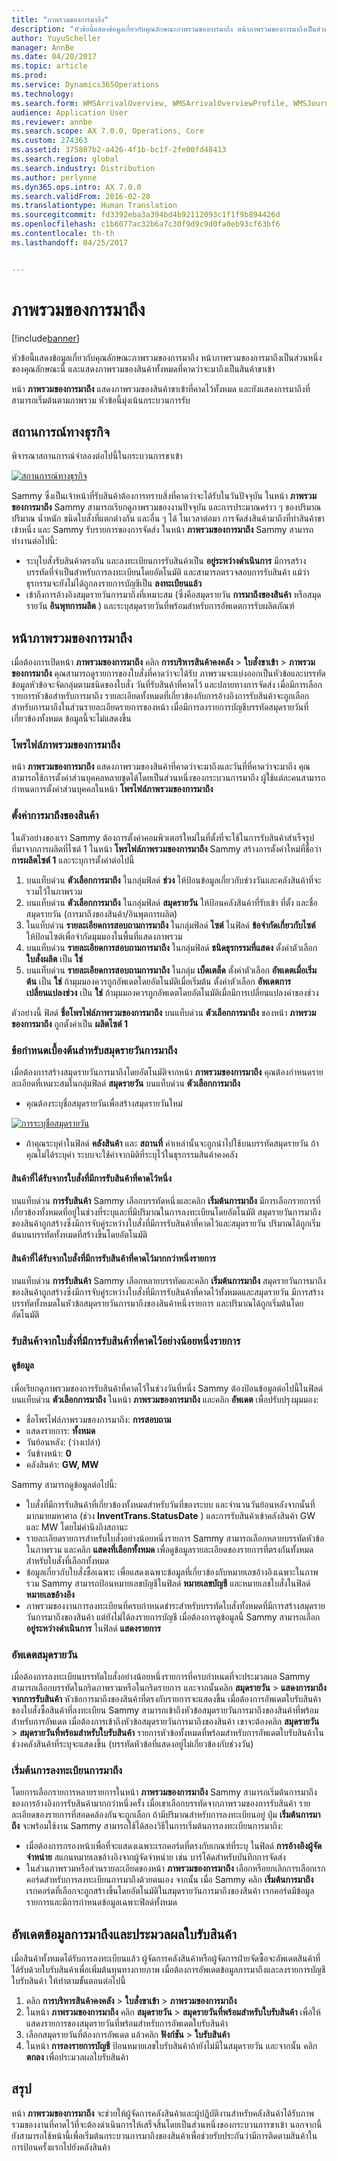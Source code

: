 ```yaml
---
title: "ภาพรวมของการมาถึง"
description: "หัวข้อนี้แสดงข้อมูลเกี่ยวกับคุณลักษณะภาพรวมของการมาถึง หน้าภาพรวมของการมาถึงเป็นส่วนหนึ่งของคุณลักษณะนี้ และแสดงภาพรวมของสินค้าทั้งหมดที่คาดว่าจะมาถึงเป็นสินค้าขาเข้า"
author: YuyuScheller
manager: AnnBe
ms.date: 04/20/2017
ms.topic: article
ms.prod: 
ms.service: Dynamics365Operations
ms.technology: 
ms.search.form: WMSArrivalOverview, WMSArrivalOverviewProfile, WMSJournalTable
audience: Application User
ms.reviewer: annbe
ms.search.scope: AX 7.0.0, Operations, Core
ms.custom: 274363
ms.assetid: 375807b2-a426-4f1b-bc1f-2fe00fd48413
ms.search.region: global
ms.search.industry: Distribution
ms.author: perlynne
ms.dyn365.ops.intro: AX 7.0.0
ms.search.validFrom: 2016-02-28
ms.translationtype: Human Translation
ms.sourcegitcommit: fd3392eba3a394bd4b92112093c1f1f9b894426d
ms.openlocfilehash: c1b6077ac32b6a7c30f9d9c9d0fa0eb93cf63bf6
ms.contentlocale: th-th
ms.lasthandoff: 04/25/2017


---
```


# <a name="arrival-overview"></a>ภาพรวมของการมาถึง

[!include[banner](../includes/banner.md)]


หัวข้อนี้แสดงข้อมูลเกี่ยวกับคุณลักษณะภาพรวมของการมาถึง หน้าภาพรวมของการมาถึงเป็นส่วนหนึ่งของคุณลักษณะนี้ และแสดงภาพรวมของสินค้าทั้งหมดที่คาดว่าจะมาถึงเป็นสินค้าขาเข้า

หน้า **ภาพรวมของการมาถึง** แสดงภาพรวมของสินค้าขาเข้าที่คาดไว้ทั้งหมด และยังแสดงการมาถึงที่สามารถเริ่มต้นตามภาพรวม หัวข้อนี้มุ่งเน้นกระบวนการรับ

## <a name="business-scenario"></a>สถานการณ์ทางธุรกิจ
พิจารณาสถานการณ์จำลองต่อไปนี้ในกระบวนการขาเข้า 

[![สถานการณ์ทางธุรกิจ](./media/arrival-overview-scenario.png)](./media/arrival-overview-scenario.png) 

Sammy ซึ่งเป็นเจ้าหน้าที่รับสินค้าต้องการทราบสิ่งที่คาดว่าจะได้รับในวันปัจจุบัน ในหน้า **ภาพรวมของการมาถึง** Sammy สามารถเรียกดูภาพรวมของงานปัจจุบัน และการประมาณคร่าว ๆ ของปริมาณ ปริมาณ น้ำหนัก ชนิดใบสั่งที่แตกต่างกัน และอื่น ๆ ได้ ในเวลาต่อมา การจัดส่งสินค้ามาถึงที่ท่าสินค้าขาเข้าหนึ่ง และ Sammy รับรายการของการจัดส่ง ในหน้า **ภาพรวมของการมาถึง** Sammy สามารถทำงานต่อไปนี้:

-   ระบุใบสั่งรับสินค้าตรงกัน และลงทะเบียนการรับสินค้าเป็น **อยู่ระหว่างดำเนินการ** มีการสร้างบรรทัดที่จำเป็นสำหรับการลงทะเบียนโดยอัตโนมัติ และสามารถตรวจสอบการรับสินค้า แม้ว่าธุรกรรมจะยังไม่ได้ถูกลงรายการบัญชีเป็น **ลงทะเบียนแล้ว**
-   เข้าถึงการอ้างอิงสมุดรายวันการมาถึงที่เหมาะสม (ซึ่งคือสมุดรายวัน **การมาถึงของสินค้า** หรือสมุดรายวัน **อินพุทการผลิต** ) และระบุสมุดรายวันที่พร้อมสำหรับการอัพเดตการรับผลิตภัณฑ์

## <a name="arrival-overview-page"></a>หน้าภาพรวมของการมาถึง
เมื่อต้องการเปิดหน้า **ภาพรวมของการมาถึง** คลิก **การบริหารสินค้าคงคลัง** &gt; **ใบสั่งขาเข้า** &gt; **ภาพรวมของการมาถึง** คุณสามารถดูรายการของใบสั่งที่คาดว่าจะได้รับ ภาพรวมจะแบ่งออกเป็นหัวข้อและบรรทัด ข้อมูลหัวข้อจะจัดกลุ่มตามชนิดของใบสั่ง วันที่รับสินค้าที่คาดไว้ และปลายทางการจัดส่ง เมื่อมีการเลือกรายการหัวข้อสำหรับการมาถึง รายละเอียดทั้งหมดที่เกี่ยวข้องกับการอ้างอิงการรับสินค้าจะถูกเลือกสำหรับการมาถึงในส่วนรายละเอียดรายการของหน้า เมื่อมีการลงรายการบัญชีบรรทัดสมุดรายวันที่เกี่ยวข้องทั้งหมด ข้อมูลนี้จะไม่แสดงขึ้น

### <a name="arrival-overview-profiles"></a>โพรไฟล์ภาพรวมของการมาถึง

หน้า **ภาพรวมของการมาถึง** แสดงภาพรวมของสินค้าที่คาดว่าจะมาถึงและวันที่ที่คาดว่าจะมาถึง คุณสามารถใช้การตั้งค่าส่วนบุคคลหลายชุดได้โดยเป็นส่วนหนึ่งของกระบวนการมาถึง ผู้ใช้แต่ละคนสามารถกำหนดการตั้งค่าส่วนบุคคลในหน้า **โพรไฟล์ภาพรวมของการมาถึง**

### <a name="set-up-item-arrival"></a>ตั้งค่าการมาถึงของสินค้า

ในตัวอย่างของเรา Sammy ต้องการตั้งค่าคอมพิวเตอร์ใหม่ในที่ตั้งที่จะใช้ในการรับสินค้าสำเร็จรูปที่มาจากการผลิตที่ไซต์ 1 ในหน้า **โพรไฟล์ภาพรวมของการมาถึง** Sammy สร้างการตั้งค่าใหม่ที่ชื่อว่า **การผลิตไซต์ 1** และระบุการตั้งค่าต่อไปนี้

1.  บนแท็บด่วน **ตัวเลือกการมาถึง** ในกลุ่มฟิลด์ **ช่วง** ให้ป้อนข้อมูลเกี่ยวกับช่วงวันและคลังสินค้าที่จะรวมไว้ในภาพรวม
2.  บนแท็บด่วน **ตัวเลือกการมาถึง** ในกลุ่มฟิลด์ **สมุดรายวัน** ให้ป้อนคลังสินค้าที่รับเข้า ที่ตั้ง และชื่อสมุดรายวัน (การมาถึงของสินค้า/อินพุตการผลิต)
3.  ในแท็บด่วน **รายละเอียดการสอบถามการมาถึง** ในกลุ่มฟิลด์ **ไซต์** ในฟิลด์ **ข้อจำกัดเกี่ยวกับไซต์** ให้ป้อนไซต์เพื่อจำกัดมุมมองในพื้นที่แสดงภาพรวม
4.  บนแท็บด่วน **รายละเอียดการสอบถามการมาถึง** ในกลุ่มฟิลด์ **ชนิดธุรกรรมที่แสดง** ตั้งค่าตัวเลือก **ใบสั่งผลิต** เป็น **ใช่**
5.  บนแท็บด่วน **รายละเอียดการสอบถามการมาถึง** ในกลุ่ม **เบ็ดเตล็ด** ตั้งค่าตัวเลือก **อัพเดตเมื่อเริ่มต้น** เป็น **ใช่** ถ้ามุมมองควรถูกอัพเดตโดยอัตโนมัติเมื่อเริ่มต้น ตั้งค่าตัวเลือก **อัพเดตการเปลี่ยนแปลงช่วง** เป็น **ใช่** ถ้ามุมมองควรถูกอัพเดตโดยอัตโนมัติเมื่อมีการเปลี่ยนแปลงค่าของช่วง

ตัวอย่างนี้ ฟิลด์ **ชื่อโพรไฟล์ภาพรวมของการมาถึง** บนแท็บด่วน **ตัวเลือกการมาถึง** ของหน้า **ภาพรวมของการมาถึง** ถูกตั้งค่าเป็น **ผลิตไซต์ 1**

### <a name="prerequisites-for-arrival-journals"></a>ข้อกำหนดเบื้องต้นสำหรับสมุดรายวันการมาถึง

เมื่อต้องการสร้างสมุดรายวันการมาถึงโดยอัตโนมัติจากหน้า **ภาพรวมของการมาถึง** คุณต้องกำหนดรายละเอียดที่เหมาะสมในกลุ่มฟิลด์ **สมุดรายวัน** บนแท็บด่วน **ตัวเลือกการมาถึง**

-   คุณต้องระบุชื่อสมุดรายวันเพื่อสร้างสมุดรายวันใหม่ 

[![การระบุชื่อสมุดรายวัน](./media/arrival-overview-journal.png)](./media/arrival-overview-journal.png)

-   ถ้าคุณระบุค่าในฟิลด์ **คลังสินค้า** และ **สถานที่** ค่าเหล่านั้นจะถูกนำไปใช้บนบรรทัดสมุดรายวัน ถ้าคุณไม่ได้ระบุค่า ระบบจะใช้ค่าจากมิติที่ระบุไว้ในธุรกรรมสินค้าคงคลัง

#### <a name="items-that-are-received-from-one-expected-receipt-order"></a>สินค้าที่ได้รับจากรใบสั่งที่มีการรับสินค้าที่คาดไว้หนึ่ง

บนแท็บด่วน **การรับสินค้า** Sammy เลือกบรรทัดหนึ่งและคลิก **เริ่มต้นการมาถึง** มีการเลือกรายการที่เกี่ยวข้องทั้งหมดที่อยู่ในช่วงที่ระบุและที่มีปริมาณในการลงทะเบียนโดยอัตโนมัติ สมุดรายวันการมาถึงของสินค้าถูกสร้างซึ่งมีการจับคู่ระหว่างใบสั่งที่มีการรับสินค้าที่คาดไว้และสมุดรายวัน ปริมาณได้ถูกเริ่มต้นบนบรรทัดทั้งหมดที่สร้างขึ้นโดยอัตโนมัติ

#### <a name="items-that-are-received-from-more-than-one-expected-receipt-order"></a>สินค้าที่ได้รับจากใบสั่งที่มีการรับสินค้าที่คาดไว้มากกว่าหนึ่งรายการ

บนแท็บด่วน **การรับสินค้า** Sammy เลือกหลายบรรทัดและคลิก **เริ่มต้นการมาถึง** สมุดรายวันการมาถึงของสินค้าถูกสร้างซึ่งมีการจับคู่ระหว่างใบสั่งที่มีการรับสินค้าที่คาดไว้ทั้งหมดและสมุดรายวัน มีการสร้างบรรทัดทั้งหมดในหัวข้อสมุดรายวันการมาถึงของสินค้าหนึ่งรายการ และปริมาณได้ถูกเริ่มต้นโดยอัตโนมัติ

### <a name="receive-items-from-one-or-more-expected-receipt-orders"></a>รับสินค้าจากใบสั่งที่มีการรับสินค้าที่คาดไว้อย่างน้อยหนึ่งรายการ

#### <a name="view-information"></a>ดูข้อมูล

เพื่อเรียกดูภาพรวมของการรับสินค้าที่คาดไว้ในช่วงวันที่หนึ่ง Sammy ต้องป้อนข้อมูลต่อไปนี้ในฟิลด์บนแท็บด่วน **ตัวเลือกการมาถึง** ในหน้า **ภาพรวมของการมาถึง** และคลิก **อัพเดต** เพื่อปรับปรุงมุมมอง:

-   ชื่อโพรไฟล์ภาพรวมของการมาถึง: **การสอบถาม**
-   แสดงรายการ: **ทั้งหมด**
-   วันย้อนหลัง: (ว่างเปล่า)
-   วันข้างหน้า: **0**
-   คลังสินค้า: **GW, MW**

Sammy สามารถดูข้อมูลต่อไปนี้:

-   ใบสั่งที่มีการรับสินค้าที่เกี่ยวข้องทั้งหมดสำหรับวันที่ของระบบ และจำนวนวันย้อนหลังจากนั้นที่มากมายมหาศาล (ช่วง **InventTrans.StatusDate** ) และการรับสินค้าเข้าคลังสินค้า GW และ MW โดยไม่คำนึงถึงสถานะ
-   รายละเอียดรายการสำหรับใบสั่งอย่างน้อยหนึ่งรายการ Sammy สามารถเลือกหลายบรรทัดหัวข้อในภาพรวม และคลิก **แสดงที่เลือกทั้งหมด** เพื่อดูข้อมูลรายละเอียดของรายการที่ตรงกันทั้งหมดสำหรับใบสั่งที่เลือกทั้งหมด
-   ข้อมูลเกี่ยวกับใบสั่งซื้อเฉพาะ เพื่อแสดงเฉพาะข้อมูลที่เกี่ยวข้องกับหมายเลขอ้างอิงเฉพาะในภาพรวม Sammy สามารถป้อนหมายเลขบัญชีในฟิลด์ **หมายเลขบัญชี** และหมายเลขใบสั่งในฟิลด์ **หมายเลขอ้างอิง**
-   ภาพรวมของงานการลงทะเบียนที่ครบกำหนดชำระสำหรับบรรทัดใบสั่งทั้งหมดที่มีการสร้างสมุดรายวันการมาถึงของสินค้า แต่ยังไม่ได้ลงรายการบัญชี เมื่อต้องการดูข้อมูลนี้ Sammy สามารถเลือก **อยู่ระหว่างดำเนินการ** ในฟิลด์ **แสดงรายการ**

### <a name="update-journals"></a>อัพเดตสมุดรายวัน

เมื่อต้องการลงทะเบียนบรรทัดใบสั่งอย่างน้อยหนึ่งรายการที่ครบกำหนดที่จะประมวลผล Sammy สามารถเลือกบรรทัดในกริดภาพรวมหรือในกริดรายการ และจากนั้นคลิก **สมุดรายวัน** &gt; **แสดงการมาถึงจากการรับสินค้า** หัวข้อการมาถึงของสินค้าที่ตรงกับรายการจะแสดงขึ้น เมื่อต้องการอัพเดตใบรับสินค้าของใบสั่งซื้อสินค้าที่ลงทะเบียน Sammy สามารถเข้าถึงหัวข้อสมุดรายวันการมาถึงของสินค้าที่พร้อมสำหรับการอัพเดต เมื่อต้องการเข้าถึงหัวข้อสมุดรายวันการมาถึงของสินค้า เขาจะต้องคลิก **สมุดรายวัน** &gt; **สมุดรายวันที่พร้อมสำหรับใบรับสินค้า** รายการหัวข้อทั้งหมดที่พร้อมสำหรับการอัพเดตใบรับสินค้าในช่วงคลังสินค้าที่ระบุจะแสดงขึ้น (บรรทัดหัวข้อที่แสดงอยู่ไม่เกี่ยวข้องกับช่วงวัน)

### <a name="start-an-arrival-registration"></a>เริ่มต้นการลงทะเบียนการมาถึง

โดยการเลือกรายการหลายรายการในหน้า **ภาพรวมของการมาถึง** Sammy สามารถเริ่มต้นการมาถึงของการอ้างอิงการรับสินค้ามากกว่าหนึ่งครั้ง เมื่อเขาเลือกบรรทัดจากภาพรวมของการรับสินค้า รายละเอียดของรายการที่สอดคล้องกันจะถูกเลือก ถ้ามีปริมาณสำหรับการลงทะเบียนอยู่ ปุ่ม **เริ่มต้นการมาถึง** จะพร้อมใช้งาน Sammy สามารถใช้ได้สองวิธีในการเริ่มต้นการลงทะเบียนการมาถึง:

-   เมื่อต้องการกรองหน้าเพื่อที่จะแสดงเฉพาะเรกคอร์ดที่ตรงกับเกณฑ์ที่ระบุ ในฟิลด์ **การอ้างอิงผู้จัดจำหน่าย** สแกนหมายเลขอ้างอิงจากผู้จัดจำหน่าย เช่น บาร์โค้ดสำหรับบันทึกการจัดส่ง
-   ในส่วนภาพรวมหรือส่วนรายละเอียดของหน้า **ภาพรวมของการมาถึง** เลือกหรือยกเลิกการเลือกเรกคอร์ดสำหรับการลงทะเบียนการมาถึงด้วยตนเอง จากนั้น เมื่อ Sammy คลิก **เริ่มต้นการมาถึง** เรกคอร์ดที่เลือกจะถูกสร้างขึ้นโดยอัตโนมัติในสมุดรายวันการมาถึงของสินค้า เรกคอร์ดมีข้อมูลรายการและมีการกำหนดข้อมูลเฉพาะฟิลด์ทั้งหมด

## <a name="update-arrival-information-and-process-a-product-receipt"></a>อัพเดตข้อมูลการมาถึงและประมวลผลใบรับสินค้า
เมื่อสินค้าทั้งหมดได้รับการลงทะเบียนแล้ว ผู้จัดการคลังสินค้าหรือผู้จัดการฝ่ายจัดซื้อจะอัพเดตสินค้าที่ได้รับด้วยใบรับสินค้าเพื่อเพิ่มต้นทุนทางกายภาพ เมื่อต้องการอัพเดตข้อมูลการมาถึงและลงรายการบัญชีใบรับสินค้า ให้ทำตามขั้นตอนต่อไปนี้

1.  คลิก **การบริหารสินค้าคงคลัง** &gt; **ใบสั่งขาเข้า** &gt; **ภาพรวมของการมาถึง**
2.  ในหน้า **ภาพรวมของการมาถึง** คลิก **สมุดรายวัน** &gt; **สมุดรายวันที่พร้อมสำหรับใบรับสินค้า** เพื่อให้แสดงรายการของสมุดรายวันที่พร้อมสำหรับการอัพเดตใบรับสินค้า
3.  เลือกสมุดรายวันที่ต้องการอัพเดต แล้วคลิก **ฟังก์ชัน** &gt; **ใบรับสินค้า**
4.  ในหน้า **การลงรายการบัญชี** ป้อนหมายเลขใบรับสินค้าถ้ายังไม่มีในสมุดรายวัน และจากนั้น คลิก **ตกลง** เพื่อประมวลผลใบรับสินค้า

## <a name="summary"></a>สรุป
หน้า **ภาพรวมของการมาถึง** จะช่วยให้ผู้จัดการคลังสินค้าและผู้ปฏิบัติงานสำหรับคลังสินค้าได้รับภาพรวมของงานที่คาดไว้ที่จะต้องดำเนินการให้เสร็จสิ้นโดยเป็นส่วนหนึ่งของกระบวนการขาเข้า นอกจากนี้ยังสามารถใช้หน้านี้เพื่อเริ่มต้นกระบวนการมาถึงของสินค้าเพื่อช่วยรับประกันว่ามีการติดตามสินค้าในการป้อนครั้งแรกไปยังคลังสินค้า




